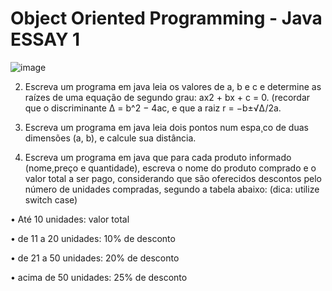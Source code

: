 # Object Oriented Programming - Java ESSAY 1
![image](https://github.com/aricoelhog/POO_Essay1/assets/139346671/fde6815c-6cc5-4196-a6a1-c0a841c185cb)

2. Escreva um programa em java leia os valores de a, b e c e determine as raízes de uma equação de segundo grau: ax2 + bx + c = 0. (recordar que o discriminante ∆ = b^2 − 4ac, e que a raiz r = −b±√∆/2a.

3. Escreva um programa em java leia dois pontos num espa¸co de duas dimensões (a, b), e calcule sua distância.
  
4. Escreva um programa em java que para cada produto informado (nome,preço e quantidade), escreva o nome do produto comprado e o valor total
a ser pago, considerando que são oferecidos descontos pelo número de unidades compradas, segundo a tabela abaixo: (dica: utilize switch case)

• Até 10 unidades: valor total

• de 11 a 20 unidades: 10% de desconto

• de 21 a 50 unidades: 20% de desconto

• acima de 50 unidades: 25% de desconto

